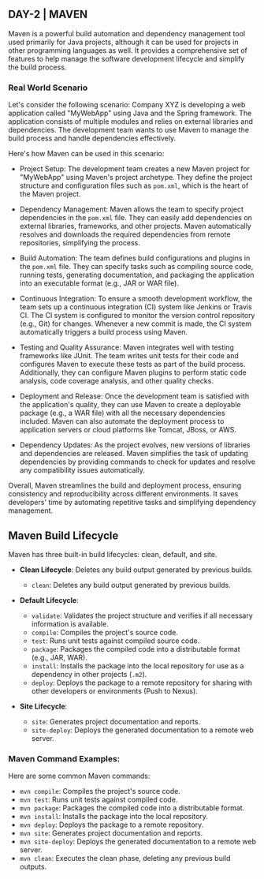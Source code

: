 ## DAY-2 | MAVEN

Maven is a powerful build automation and dependency management tool used primarily for Java projects, although it can be used for projects in other programming languages as well. It provides a comprehensive set of features to help manage the software development lifecycle and simplify the build process.



### Real World Scenario

Let's consider the following scenario:
Company XYZ is developing a web application called "MyWebApp" using Java and the Spring framework. The application consists of multiple modules and relies on external libraries and dependencies. The development team wants to use Maven to manage the build process and handle dependencies effectively.

Here's how Maven can be used in this scenario:

- Project Setup: The development team creates a new Maven project for "MyWebApp" using Maven's project archetype. They define the project structure and configuration files such as `pom.xml`, which is the heart of the Maven project.

- Dependency Management: Maven allows the team to specify project dependencies in the `pom.xml` file. They can easily add dependencies on external libraries, frameworks, and other projects. Maven automatically resolves and downloads the required dependencies from remote repositories, simplifying the process.

- Build Automation: The team defines build configurations and plugins in the `pom.xml` file. They can specify tasks such as compiling source code, running tests, generating documentation, and packaging the application into an executable format (e.g., JAR or WAR file).

- Continuous Integration: To ensure a smooth development workflow, the team sets up a continuous integration (CI) system like Jenkins or Travis CI. The CI system is configured to monitor the version control repository (e.g., Git) for changes. Whenever a new commit is made, the CI system automatically triggers a build process using Maven.

- Testing and Quality Assurance: Maven integrates well with testing frameworks like JUnit. The team writes unit tests for their code and configures Maven to execute these tests as part of the build process. Additionally, they can configure Maven plugins to perform static code analysis, code coverage analysis, and other quality checks.

- Deployment and Release: Once the development team is satisfied with the application's quality, they can use Maven to create a deployable package (e.g., a WAR file) with all the necessary dependencies included. Maven can also automate the deployment process to application servers or cloud platforms like Tomcat, JBoss, or AWS.

- Dependency Updates: As the project evolves, new versions of libraries and dependencies are released. Maven simplifies the task of updating dependencies by providing commands to check for updates and resolve any compatibility issues automatically.

Overall, Maven streamlines the build and deployment process, ensuring consistency and reproducibility across different environments. It saves developers' time by automating repetitive tasks and simplifying dependency management.

## Maven Build Lifecycle

Maven has three built-in build lifecycles: clean, default, and site.

- **Clean Lifecycle**: Deletes any build output generated by previous builds.
  - `clean`: Deletes any build output generated by previous builds.

- **Default Lifecycle**:
  - `validate`: Validates the project structure and verifies if all necessary information is available.
  - `compile`: Compiles the project's source code.
  - `test`: Runs unit tests against compiled source code.
  - `package`: Packages the compiled code into a distributable format (e.g., JAR, WAR).
  - `install`: Installs the package into the local repository for use as a dependency in other projects (`.m2`).
  - `deploy`: Deploys the package to a remote repository for sharing with other developers or environments (Push to Nexus).

- **Site Lifecycle**:
  - `site`: Generates project documentation and reports.
  - `site-deploy`: Deploys the generated documentation to a remote web server.

### Maven Command Examples:

Here are some common Maven commands:

- `mvn compile`: Compiles the project's source code.
- `mvn test`: Runs unit tests against compiled code.
- `mvn package`: Packages the compiled code into a distributable format.
- `mvn install`: Installs the package into the local repository.
- `mvn deploy`: Deploys the package to a remote repository.
- `mvn site`: Generates project documentation and reports.
- `mvn site-deploy`: Deploys the generated documentation to a remote web server.  
- `mvn clean`: Executes the clean phase, deleting any previous build outputs. 
